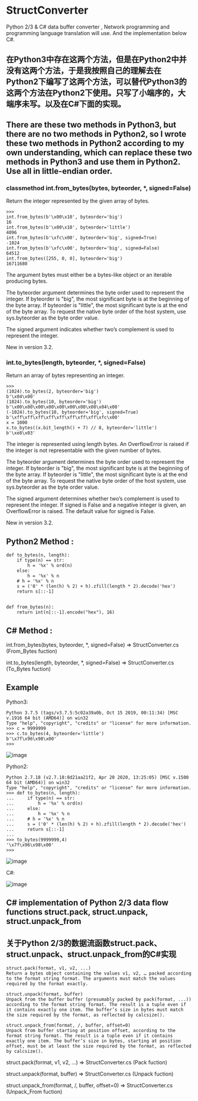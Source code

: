 # StructConverter
Python 2/3 &amp; C# data buffer converter , Network programming and programming language translation will use. And the implementation below C#.
## 在Python3中存在这两个方法，但是在Python2中并没有这两个方法，于是我按照自己的理解去在Python2下编写了这两个方法，可以替代Python3的这两个方法在Python2下使用。只写了小端序的，大端序未写。以及在C#下面的实现。
## There are these two methods in Python3, but there are no two methods in Python2, so I wrote these two methods in Python2 according to my own understanding, which can replace these two methods in Python3 and use them in Python2. Use all in little-endian order.
### classmethod int.from_bytes(bytes, byteorder, *, signed=False)
Return the integer represented by the given array of bytes.
```
>>>
int.from_bytes(b'\x00\x10', byteorder='big')
16
int.from_bytes(b'\x00\x10', byteorder='little')
4096
int.from_bytes(b'\xfc\x00', byteorder='big', signed=True)
-1024
int.from_bytes(b'\xfc\x00', byteorder='big', signed=False)
64512
int.from_bytes([255, 0, 0], byteorder='big')
16711680
```
The argument bytes must either be a bytes-like object or an iterable producing bytes.

The byteorder argument determines the byte order used to represent the integer. If byteorder is "big", the most significant byte is at the beginning of the byte array. If byteorder is "little", the most significant byte is at the end of the byte array. To request the native byte order of the host system, use sys.byteorder as the byte order value.

The signed argument indicates whether two’s complement is used to represent the integer.

New in version 3.2.


### int.to_bytes(length, byteorder, *, signed=False)
Return an array of bytes representing an integer.
```
>>>
(1024).to_bytes(2, byteorder='big')
b'\x04\x00'
(1024).to_bytes(10, byteorder='big')
b'\x00\x00\x00\x00\x00\x00\x00\x00\x04\x00'
(-1024).to_bytes(10, byteorder='big', signed=True)
b'\xff\xff\xff\xff\xff\xff\xff\xff\xfc\x00'
x = 1000
x.to_bytes((x.bit_length() + 7) // 8, byteorder='little')
b'\xe8\x03'
```
The integer is represented using length bytes. An OverflowError is raised if the integer is not representable with the given number of bytes.

The byteorder argument determines the byte order used to represent the integer. If byteorder is "big", the most significant byte is at the beginning of the byte array. If byteorder is "little", the most significant byte is at the end of the byte array. To request the native byte order of the host system, use sys.byteorder as the byte order value.

The signed argument determines whether two’s complement is used to represent the integer. If signed is False and a negative integer is given, an OverflowError is raised. The default value for signed is False.

New in version 3.2.

## Python2 Method :
```
def to_bytes(n, length):
    if type(n) == str:
        h = '%x' % ord(n)
    else:
        h = '%x' % n
    # h = '%x' % n
    s = ('0' * (len(h) % 2) + h).zfill(length * 2).decode('hex')
    return s[::-1]


def from_bytes(n):
    return int(n[::-1].encode("hex"), 16)
```
## C# Method :
int.from_bytes(bytes, byteorder, *, signed=False) => StructConverter.cs (From_Bytes fuction)

int.to_bytes(length, byteorder, *, signed=False) => StructConverter.cs (To_Bytes fuction)
## Example
Python3:
```
Python 3.7.5 (tags/v3.7.5:5c02a39a0b, Oct 15 2019, 00:11:34) [MSC v.1916 64 bit (AMD64)] on win32
Type "help", "copyright", "credits" or "license" for more information.
>>> c = 9999999
>>> c.to_bytes(4, byteorder='little')
b'\x7f\x96\x98\x00'
>>>
```
![image](https://user-images.githubusercontent.com/37355028/110065243-b08e6880-7da9-11eb-8d56-0dc7130e11fd.png)

Python2:
```
Python 2.7.18 (v2.7.18:8d21aa21f2, Apr 20 2020, 13:25:05) [MSC v.1500 64 bit (AMD64)] on win32
Type "help", "copyright", "credits" or "license" for more information.
>>> def to_bytes(n, length):
...     if type(n) == str:
...         h = '%x' % ord(n)
...     else:
...         h = '%x' % n
...     # h = '%x' % n
...     s = ('0' * (len(h) % 2) + h).zfill(length * 2).decode('hex')
...     return s[::-1]
...
>>> to_bytes(9999999,4)
'\x7f\x96\x98\x00'
>>>
```
![image](https://user-images.githubusercontent.com/37355028/110065260-bbe19400-7da9-11eb-8691-e308b61ec5b8.png)

C#:

![image](https://user-images.githubusercontent.com/37355028/110065996-73c37100-7dab-11eb-984d-81565b640ec2.png)

## C# implementation of Python 2/3 data flow functions struct.pack, struct.unpack, struct.unpack_from

## 关于Python 2/3的数据流函数struct.pack、struct.unpack、struct.unpack_from的C#实现

```
struct.pack(format, v1, v2, ...)
Return a bytes object containing the values v1, v2, … packed according to the format string format. The arguments must match the values required by the format exactly.

struct.unpack(format, buffer)
Unpack from the buffer buffer (presumably packed by pack(format, ...)) according to the format string format. The result is a tuple even if it contains exactly one item. The buffer’s size in bytes must match the size required by the format, as reflected by calcsize().

struct.unpack_from(format, /, buffer, offset=0)
Unpack from buffer starting at position offset, according to the format string format. The result is a tuple even if it contains exactly one item. The buffer’s size in bytes, starting at position offset, must be at least the size required by the format, as reflected by calcsize().
```

struct.pack(format, v1, v2, ...) => StructConverter.cs (Pack fuction)

struct.unpack(format, buffer) => StructConverter.cs (Unpack fuction)

struct.unpack_from(format, /, buffer, offset=0) => StructConverter.cs (Unpack_From fuction)
